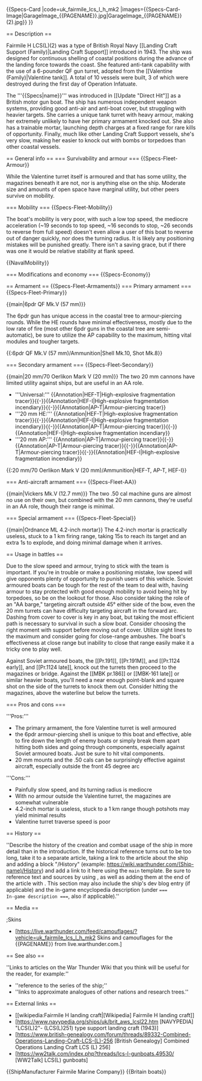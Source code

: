 {{Specs-Card
|code=uk_fairmile_lcs_l_h_mk2
|images={{Specs-Card-Image|GarageImage_{{PAGENAME}}.jpg|GarageImage_{{PAGENAME}} (2).jpg}}
}}

== Description ==
<!-- ''In the first part of the description, cover the history of the ship's creation and military application. In the second part, tell the reader about using this ship in the game. Add a screenshot: if a beginner player has a hard time remembering vehicles by name, a picture will help them identify the ship in question.'' -->
Fairmile H LCS(L)(2) was a type of British Royal Navy [[Landing Craft Support (Family)|Landing Craft Support]] introduced in 1943. The ship was designed for continuous shelling of coastal positions during the advance of the landing force towards the coast. She featured anti-tank capability with the use of a 6-pounder QF gun turret, adopted from the [[Valentine (Family)|Valentine tank]]. A total of 10 vessels were built, 3 of which were destroyed during the first day of Operation Infatuate.

The '''{{Specs|name}}''' was introduced in [[Update "Direct Hit"]] as a British motor gun boat. The ship has numerous independent weapon systems, providing good anti-air and anti-boat cover, but struggling with heavier targets. She carries a unique tank turret with heavy armour, making her extremely unlikely to have her primary armament knocked out. She also has a trainable mortar, launching depth charges at a fixed range for rare kills of opportunity. Finally, much like other Landing Craft Support vessels, she's very slow, making her easier to knock out with bombs or torpedoes than other coastal vessels.

== General info ==
=== Survivability and armour ===
{{Specs-Fleet-Armour}}
<!-- ''Talk about the vehicle's armour. Note the most well-defended and most vulnerable zones, e.g. the ammo magazine. Evaluate the composition of components and assemblies responsible for movement and manoeuvrability. Evaluate the survivability of the primary and secondary armaments separately. Don't forget to mention the size of the crew, which plays an important role in fleet mechanics. Save tips on preserving survivability for the "Usage in battles" section. If necessary, use a graphical template to show the most well-protected or most vulnerable points in the armour.'' -->
While the Valentine turret itself is armoured and that has some utility, the magazines beneath it are not, nor is anything else on the ship. Moderate size and amounts of open space have marginal utility, but other peers survive on mobility.

=== Mobility ===
{{Specs-Fleet-Mobility}}
<!-- ''Write about the ship's mobility. Evaluate its power and manoeuvrability, rudder rerouting speed, stopping speed at full tilt, with its maximum forward and reverse speed.'' -->
The boat's mobility is very poor, with such a low top speed, the mediocre acceleration (~19 seconds to top speed, ~16 seconds to stop, ~26 seconds to reverse from full speed) doesn't even allow a user of this boat to reverse out of danger quickly, nor does the turning radius. It is likely any positioning mistakes will be punished greatly. There isn't a saving grace, but if there was one it would be relative stability at flank speed.

{{NavalMobility}}

=== Modifications and economy ===
{{Specs-Economy}}

== Armament ==
{{Specs-Fleet-Armaments}}
=== Primary armament ===
{{Specs-Fleet-Primary}}
<!-- ''Provide information about the characteristics of the primary armament. Evaluate their efficacy in battle based on their reload speed, ballistics and the capacity of their shells. Add a link to the main article about the weapon: <code><nowiki>{{main|Weapon name (calibre)}}</nowiki></code>. Broadly describe the ammunition available for the primary armament, and provide recommendations on how to use it and which ammunition to choose.'' -->
{{main|6pdr QF Mk.V (57 mm)}}

The 6pdr gun has unique access in the coastal tree to armour-piercing rounds. While the HE rounds have minimal effectiveness, mostly due to the low rate of fire (most other 6pdr guns in the coastal tree are semi-automatic), be sure to utilize the AP capability to the maximum, hitting vital modules and tougher targets.

{{:6pdr QF Mk.V (57 mm)/Ammunition|Shell Mk.10, Shot Mk.8}}

=== Secondary armament ===
{{Specs-Fleet-Secondary}}
<!-- ''Some ships are fitted with weapons of various calibres. Secondary armaments are defined as weapons chosen with the control <code>Select secondary weapon</code>. Evaluate the secondary armaments and give advice on how to use them. Describe the ammunition available for the secondary armament. Provide recommendations on how to use them and which ammunition to choose. Remember that any anti-air armament, even heavy calibre weapons, belong in the next section. If there is no secondary armament, remove this section.'' -->
{{main|20 mm/70 Oerlikon Mark V (20 mm)}}
The two 20 mm cannons have limited utility against ships, but are useful in an AA role.

* '''Universal:''' {{Annotation|HEF-T|High-explosive fragmentation tracer}}{{-}}{{Annotation|HEF-I|High-explosive fragmentation incendiary}}{{-}}{{Annotation|AP-T|Armour-piercing tracer}}
* '''20 mm HE:''' {{Annotation|HEF-T|High-explosive fragmentation tracer}}{{-}}{{Annotation|HEF-I|High-explosive fragmentation incendiary}}{{-}}{{Annotation|AP-T|Armour-piercing tracer}}{{-}}{{Annotation|HEF-I|High-explosive fragmentation incendiary}}
* '''20 mm AP:''' {{Annotation|AP-T|Armour-piercing tracer}}{{-}}{{Annotation|AP-T|Armour-piercing tracer}}{{-}}{{Annotation|AP-T|Armour-piercing tracer}}{{-}}{{Annotation|HEF-I|High-explosive fragmentation incendiary}}

{{:20 mm/70 Oerlikon Mark V (20 mm)/Ammunition|HEF-T, AP-T, HEF-I}}

=== Anti-aircraft armament ===
{{Specs-Fleet-AA}}
<!-- ''An important part of the ship's armament responsible for air defence. Anti-aircraft armament is defined by the weapon chosen with the control <code>Select anti-aircraft weapons</code>. Talk about the ship's anti-air cannons and machine guns, the number of guns and their positions, their effective range, and about their overall effectiveness – including against surface targets. If there are no anti-aircraft armaments, remove this section.'' -->
{{main|Vickers Mk.V (12.7 mm)}}
The two .50 cal machine guns are almost no use on their own, but combined with the 20 mm cannons, they're useful in an AA role, though their range is minimal.

=== Special armament ===
{{Specs-Fleet-Special}}
<!-- ''Mortars, mines, rocket launchers and missiles are also effective in skilled hands and can take an off-guard opponent by surprise. Evaluate the ammunition of this type of armament and rate its performance in combat. If there are no special armaments, remove this section.'' -->
{{main|Ordnance ML 4.2-inch mortar}}
The 4.2-inch mortar is practically useless, stuck to a 1 km firing range, taking 15s to reach its target and an extra 1s to explode, and doing minimal damage when it arrives.

== Usage in battles ==
<!-- ''Describe the technique of using this ship, the characteristics of her use in a team and tips on strategy. Abstain from writing an entire guide – don't try to provide a single point of view, but give the reader food for thought. Talk about the most dangerous opponents for this vehicle and provide recommendations on fighting them. If necessary, note the specifics of playing with this vehicle in various modes (AB, RB, SB).'' -->
Due to the slow speed and armour, trying to stick with the team is important. If you're in trouble or make a positioning mistake, low speed will give opponents plenty of opportunity to punish users of this vehicle. Soviet armoured boats can be tough for the rest of the team to deal with, having armour to stay protected with good enough mobility to avoid being hit by torpedoes, so be on the lookout for those. Also consider taking the role of an "AA barge," targeting aircraft outside 45° either side of the bow, even the 20 mm turrets can have difficulty targeting aircraft in the forward arc. Dashing from cover to cover is key in any boat, but taking the most efficient path is necessary to survival in such a slow boat. Consider choosing the right moment with support before moving out of cover. Utilize sight lines to the maximum and consider going for close-range ambushes. The boat's effectiveness at close range but inability to close that range easily make it a tricky one to play well.

Against Soviet armoured boats, the [[Pr.191]], [[Pr.191M]], and [[Pr.1124 early]], and [[Pr.1124 late]], knock out the turrets then proceed to the magazines or bridge. Against the [[MBK pr.186]] or [[MBK-161 late]] or similar heavier boats, you'll need a near enough point-blank and square shot on the side of the turrets to knock them out. Consider hitting the magazines, above the waterline but below the turrets.

=== Pros and cons ===
<!-- ''Summarise and briefly evaluate the vehicle in terms of its characteristics and combat effectiveness. Mark its pros and cons in the bulleted list. Try not to use more than 6 points for each of the characteristics. Avoid using categorical definitions such as "bad", "good" and the like - use substitutions with softer forms such as "inadequate" and "effective".'' -->
'''Pros:'''

* The primary armament, the fore Valentine turret is well armoured
* the 6pdr armour-piercing shell is unique to this boat and effective, able to fire down the length of enemy boats or simply break them apart hitting both sides and going through components, especially against Soviet armoured boats. Just be sure to hit vital components.
* 20 mm mounts and the .50 cals can be surprisingly effective against aircraft, especially outside the front 45 degree arc

'''Cons:'''

* Painfully slow speed, and its turning radius is mediocre
* With no armour outside the Valentine turret, the magazines are somewhat vulnerable
* 4.2-inch mortar is useless, stuck to a 1 km range though potshots may yield minimal results
* Valentine turret traverse speed is poor

== History ==
<!-- ''Describe the history of the creation and combat usage of the ship in more detail than in the introduction. If the historical reference turns out to be too long, take it to a separate article, taking a link to the article about the ship and adding a block "/History" (example: <nowiki>https://wiki.warthunder.com/(Ship-name)/History</nowiki>) and add a link to it here using the <code>main</code> template. Be sure to reference text and sources by using <code><nowiki><ref></ref></nowiki></code>, as well as adding them at the end of the article with <code><nowiki><references /></nowiki></code>. This section may also include the ship's dev blog entry (if applicable) and the in-game encyclopedia description (under <code><nowiki>=== In-game description ===</nowiki></code>, also if applicable).'' -->
''Describe the history of the creation and combat usage of the ship in more detail than in the introduction. If the historical reference turns out to be too long, take it to a separate article, taking a link to the article about the ship and adding a block "/History" (example: <nowiki>https://wiki.warthunder.com/(Ship-name)/History</nowiki>) and add a link to it here using the <code>main</code> template. Be sure to reference text and sources by using <code><nowiki><ref></ref></nowiki></code>, as well as adding them at the end of the article with <code><nowiki><references /></nowiki></code>. This section may also include the ship's dev blog entry (if applicable) and the in-game encyclopedia description (under <code><nowiki>=== In-game description ===</nowiki></code>, also if applicable).''

== Media ==
<!-- ''Excellent additions to the article would be video guides, screenshots from the game, and photos.'' -->

;Skins

* [https://live.warthunder.com/feed/camouflages/?vehicle=uk_fairmile_lcs_l_h_mk2 Skins and camouflages for the {{PAGENAME}} from live.warthunder.com.]

== See also ==
<!-- ''Links to articles on the War Thunder Wiki that you think will be useful for the reader, for example:''
* ''reference to the series of the ship;''
* ''links to approximate analogues of other nations and research trees.'' -->
''Links to articles on the War Thunder Wiki that you think will be useful for the reader, for example:''

* ''reference to the series of the ship;''
* ''links to approximate analogues of other nations and research trees.''

== External links ==
<!-- ''Paste links to sources and external resources, such as:''
* ''topic on the official game forum;''
* ''other literature.'' -->
* [[wikipedia:Fairmile H landing craft|[Wikipedia] Fairmile H landing craft]]
* [https://www.navypedia.org/ships/uk/brit_aws_lcsl22.htm <nowiki>[NAVYPEDIA]</nowiki> "LCS(L)2"- (LCS(L)251) type support landing craft (1943)]
* [https://www.british-genealogy.com/forum/threads/89332-Combined-Operations-Landing-Craft-LCS-(L)-256 <nowiki>[British Genealogy]</nowiki> Combined Operations Landing Craft LCS (L) 256]
* [https://ww2talk.com/index.php?threads/lcs-l-gunboats.49530/ <nowiki>[WW2Talk]</nowiki> LCS(L) gunboats]

{{ShipManufacturer Fairmile Marine Company}}
{{Britain boats}}